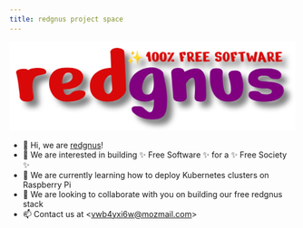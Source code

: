 ```yaml
---
title: redgnus project space
---
```


<!--
  SPDX-FileCopyrightText: 2021 Pablo Hörtner
  SPDX-License-Identifier:  CC-BY-SA-4.0
  https://spdx.org/licenses/CC-BY-SA-4.0
-->

![redgnus logo](https://raw.githubusercontent.com/redgnus/logo/main/logo.svg)

- 👋 Hi, we are [redgnus](https://twitter.com/redgnus)!
- 👀 We are interested in building ✨ Free Software ✨ for a ✨ Free Society ✨
- 🌱 We are currently learning how to deploy Kubernetes clusters on Raspberry Pi
- 💞️ We are looking to collaborate with you on building our free redgnus stack
- 📫 Contact us at <<vwb4yxi6w@mozmail.com>>
